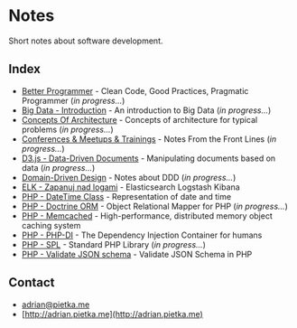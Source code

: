 # Notes

Short notes about software development.

## Index

* [Better Programmer](better-programmer) - Clean Code, Good Practices, Pragmatic Programmer (*in progress...*)
* [Big Data - Introduction](big-data-introduction) - An introduction to Big Data (*in progress...*)
* [Concepts Of Architecture](concepts-of-architecture) - Concepts of architecture for typical problems (*in progress...*)
* [Conferences & Meetups & Trainings](conferences-meetups-trainings) - Notes From the Front Lines (*in progress...*)
* [D3.js - Data-Driven Documents](d3js) - Manipulating documents based on data (*in progress...*)
* [Domain-Driven Design](domain-driven-design) - Notes about DDD (*in progress...*)
* [ELK - Zapanuj nad logami](elk-zapanuj-nad-logami) - Elasticsearch Logstash Kibana
* [PHP - DateTime Class](php-datetime-class.md) - Representation of date and time
* [PHP - Doctrine ORM](php-doctrine-orm) - Object Relational Mapper for PHP (*in progress...*)
* [PHP - Memcached](php-memcached) - High-performance, distributed memory object caching system
* [PHP - PHP-DI](php-di) - The Dependency Injection Container for humans
* [PHP - SPL](php-spl) - Standard PHP Library (*in progress...*)
* [PHP - Validate JSON schema](php-validate-json-schema.md) - Validate JSON Schema in PHP

## Contact

* [adrian@pietka.me](mailto:adrian@pietka.me)
* [http://adrian.pietka.me](http://adrian.pietka.me)